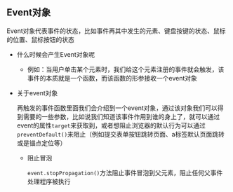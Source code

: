 ## Event对象

Event对象代表事件的状态，比如事件再其中发生的元素、键盘按键的状态、鼠标的位置、鼠标按钮的状态

- 什么时候会产生Event对象呢
  - 例如：当用户单击某个元素时，我们给这个元素注册的事件就会触发，该事件的本质就是一个函数，而该函数的形参接收一个event对象

- 关于event对象

  ​	再触发的事件函数里面我们会介绍到一个event对象，通过该对象我们可以得到需要的一些参数，比如说我们知道该事件作用到谁的身上了，就可以通过event的属性``target``来获取到，或者想阻止浏览器的默认行为可以通过``preventDefault()``来阻止（例如提交表单按钮跳转页面、a标签默认页面跳转或是锚点定位等）

  - 阻止冒泡

    ```event.stopPropagation()```方法阻止事件冒泡到父元素，阻止任何父事件处理程序被执行